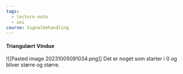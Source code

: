 ```yaml
---
tags:
  - lecture-note
  - uni
course: Signalbehandling
---
```

#### Triangulært Vindue
![[Pasted image 20231005091034.png]]
Det er noget som starter i 0 og bliver større og større.

